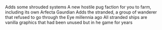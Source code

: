 Adds some shrouded systems
A new hostile pug faction for you to farm, including its own Arfecta Gaurdian
Adds the stranded, a group of wanderer that refused to go through the Eye millennia ago
All stranded ships are vanilla graphics that had been unused but in he game for years